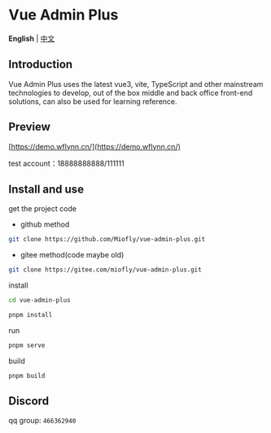 # Vue Admin Plus

**English** | [中文](./README.zh-CN.md)

## Introduction

Vue Admin Plus uses the latest vue3, vite, TypeScript and other mainstream technologies to develop, out of the box middle and back office front-end solutions, can also be used for learning reference.

## Preview

[https://demo.wflynn.cn/](https://demo.wflynn.cn/)

test account：18888888888/111111

## Install and use

get the project code

- github method

```bash
git clone https://github.com/Miofly/vue-admin-plus.git
```

- gitee method(code maybe old)

```bash
git clone https://gitee.com/miofly/vue-admin-plus.git
```

install

```bash
cd vue-admin-plus

pnpm install

```

run

```bash
pnpm serve
```

build

```bash
pnpm build
```

## Discord

qq group: `466362940`
